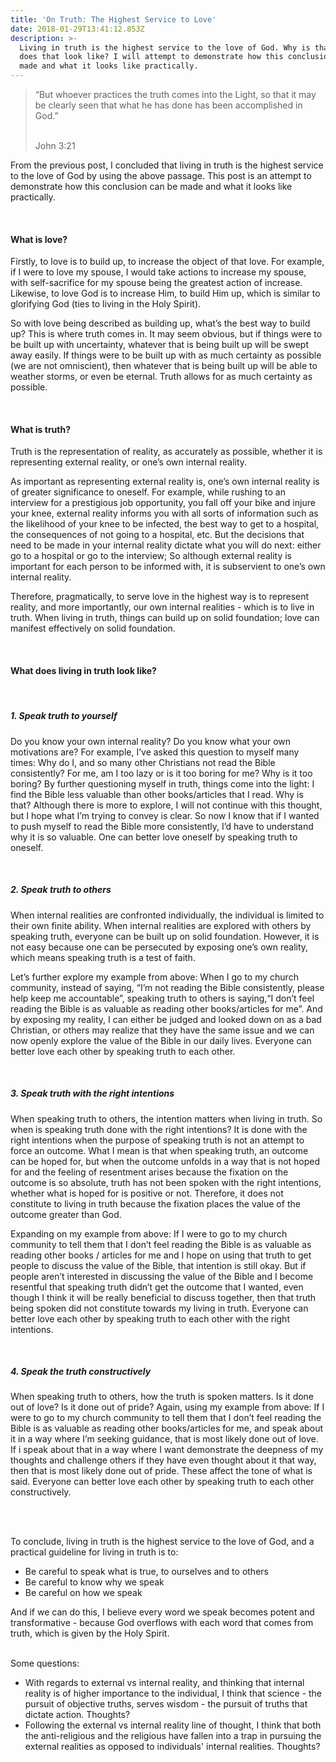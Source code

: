 ```yaml
---
title: 'On Truth: The Highest Service to Love'
date: 2018-01-29T13:41:12.853Z
description: >-
  Living in truth is the highest service to the love of God. Why is that? What
  does that look like? I will attempt to demonstrate how this conclusion can be
  made and what it looks like practically.
---
```

> “But whoever practices the truth comes into the Light, so that it may be clearly seen that what he has done has been accomplished in God.”
>
><br>
>John 3:21

From the previous post, I concluded that living in truth is the highest service to the love of God by using the above passage. This post is an attempt to demonstrate how this conclusion can be made and what it looks like practically.

<br>

#### What is love?

Firstly, to love is to build up, to increase the object of that love. For example, if I were to love my spouse, I would take actions to increase my spouse, with self-sacrifice for my spouse being the greatest action of increase. Likewise, to love God is to increase Him, to build Him up, which is similar to glorifying God (ties to living in the Holy Spirit).

So with love being described as building up, what’s the best way to build up? This is where truth comes in. It may seem obvious, but if things were to be built up with uncertainty, whatever that is being built up will be swept away easily. If things were to be built up with as much certainty as possible (we are not omniscient), then whatever that is being built up will be able to weather storms, or even be eternal. Truth allows for as much certainty as possible.

<br>

#### What is truth?

Truth is the representation of reality, as accurately as possible, whether it is representing external reality, or one’s own internal reality.

As important as representing external reality is, one’s own internal reality is of greater significance to oneself. For example, while rushing to an interview for a prestigious job opportunity, you fall off your bike and injure your knee, external reality informs you with all sorts of information such as the likelihood of your knee to be infected, the best way to get to a hospital, the consequences of not going to a hospital, etc. But the decisions that need to be made in your internal reality dictate what you will do next: either go to a hospital or go to the interview; So although external reality is important for each person to be informed with, it is subservient to one’s own internal reality.

Therefore, pragmatically, to serve love in the highest way is to represent reality, and more importantly, our own internal realities - which is to live in truth. When living in truth, things can build up on solid foundation; love can manifest effectively on solid foundation.

<br>

#### What does living in truth look like?
<br>

##### 1. Speak truth to yourself

Do you know your own internal reality? Do you know what your own motivations are? For example, I’ve asked this question to myself many times: Why do I, and so many other Christians not read the Bible consistently? For me, am I too lazy or is it too boring for me? Why is it too boring? By further questioning myself in truth, things come into the light: I find the Bible less valuable than other books/articles that I read. Why is that? Although there is more to explore, I will not continue with this thought, but I hope what I’m trying to convey is clear. So now I know that if I wanted to push myself to read the Bible more consistently, I’d have to understand why it is so valuable. One can better love oneself by speaking truth to oneself.

<br>

##### 2. Speak truth to others

When internal realities are confronted individually, the individual is limited to their own finite ability. When internal realities are explored with others by speaking truth, everyone can be built up on solid foundation. However, it is not easy because one can be persecuted by exposing one’s own reality, which means speaking truth is a test of faith.

Let’s further explore my example from above: When I go to my church community, instead of saying, “I’m not reading the Bible consistently, please help keep me accountable”, speaking truth to others is saying,“I don’t feel reading the Bible is as valuable as reading other books/articles for me”. And by exposing my reality, I can either be judged and looked down on as a bad Christian, or others may realize that they have the same issue and we can now openly explore the value of the Bible in our daily lives. Everyone can better love each other by speaking truth to each other.

<br>

##### 3. Speak truth with the right intentions

When speaking truth to others, the intention matters when living in truth. So when is speaking truth done with the right intentions? It is done with the right intentions when the purpose of speaking truth is not an attempt to force an outcome. What I mean is that when speaking truth, an outcome can be hoped for, but when the outcome unfolds in a way that is not hoped for and the feeling of resentment arises because the fixation on the outcome is so absolute, truth has not been spoken with the right intentions, whether what is hoped for is positive or not. Therefore, it does not constitute to living in truth because the fixation places the value of the outcome greater than God.

Expanding on my example from above: If I were to go to my church community to tell them that I don’t feel reading the Bible is as valuable as reading other books / articles for me and I hope on using that truth to get people to discuss the value of the Bible, that intention is still okay. But if people aren’t interested in discussing the value of the Bible and I become resentful that speaking truth didn’t get the outcome that I wanted, even though I think it will be really beneficial to discuss together, then that truth being spoken did not constitute towards my living in truth. Everyone can better love each other by speaking truth to each other with the right intentions.

<br>

##### 4. Speak the truth constructively

When speaking truth to others, how the truth is spoken matters. Is it done out of love? Is it done out of pride? Again, using my example from above: If I were to go to my church community to tell them that I don’t feel reading the Bible is as valuable as reading other books/articles for me, and speak about it in a way where I’m seeking guidance, that is most likely done out of love. If i speak about that in a way where I want demonstrate the deepness of my thoughts and challenge others if they have even thought about it that way, then that is most likely done out of pride. These affect the tone of what is said. Everyone can better love each other by speaking truth to each other constructively.

<br>
<br>

To conclude, living in truth is the highest service to the love of God, and a practical guideline for living in truth is to:

* Be careful to speak what is true, to ourselves and to others
* Be careful to know why we speak
* Be careful on how we speak

And if we can do this, I believe every word we speak becomes potent and transformative - because God overflows with each word that comes from truth, which is given by the Holy Spirit.

<br>
Some questions:

* With regards to external vs internal reality, and thinking that internal reality is of higher importance to the individual, I think that science - the pursuit of objective truths, serves wisdom - the pursuit of truths that dictate action. Thoughts?
* Following the external vs internal reality line of thought, I think that both the anti-religious and the religious have fallen into a trap in pursuing the external realities as opposed to individuals' internal realities. Thoughts?
